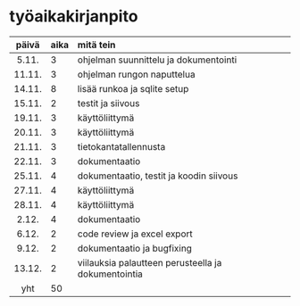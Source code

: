 # työaikakirjanpito

| päivä | aika | mitä tein  |
| :----:|:-----| :-----|
| 5.11.  | 3    | ohjelman suunnittelu ja dokumentointi|
| 11.11. | 3    | ohjelman rungon naputtelua|
| 14.11. | 8    | lisää runkoa ja sqlite setup|
| 15.11. | 2    | testit ja siivous|
| 19.11. | 3    | käyttöliittymä|
| 20.11. | 3    | käyttöliittymä|
| 21.11. | 3    | tietokantatallennusta|
| 22.11. | 3    | dokumentaatio|
| 25.11. | 4    | dokumentaatio, testit ja koodin siivous|
| 27.11. | 4    | käyttöliittymä|
| 28.11. | 4    | käyttöliittymä|
| 2.12.  | 4    | dokumentaatio|
| 6.12.  | 2    | code review ja excel export|
| 9.12.  | 2    | dokumentaatio ja bugfixing|
| 13.12. | 2    | viilauksia palautteen perusteella ja dokumentointia|
| yht    | 50   | |
